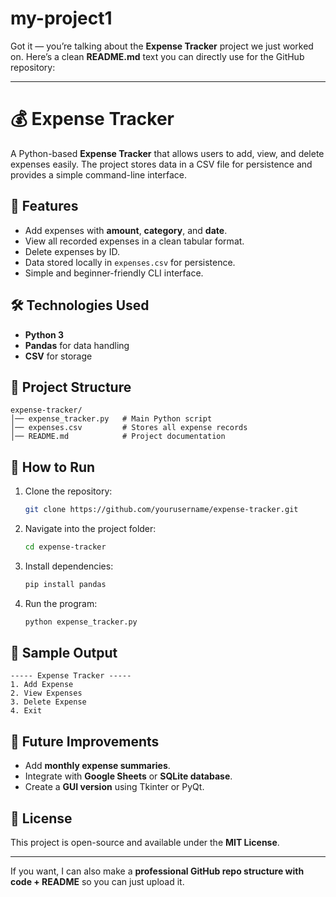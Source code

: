 # my-project1
Got it — you’re talking about the **Expense Tracker** project we just worked on.
Here’s a clean **README.md** text you can directly use for the GitHub repository:

---

# 💰 Expense Tracker

A Python-based **Expense Tracker** that allows users to add, view, and delete expenses easily.
The project stores data in a CSV file for persistence and provides a simple command-line interface.

## 📌 Features

* Add expenses with **amount**, **category**, and **date**.
* View all recorded expenses in a clean tabular format.
* Delete expenses by ID.
* Data stored locally in `expenses.csv` for persistence.
* Simple and beginner-friendly CLI interface.

## 🛠️ Technologies Used

* **Python 3**
* **Pandas** for data handling
* **CSV** for storage

## 📂 Project Structure

```
expense-tracker/
│── expense_tracker.py   # Main Python script
│── expenses.csv         # Stores all expense records
│── README.md            # Project documentation
```

## 🚀 How to Run

1. Clone the repository:

   ```bash
   git clone https://github.com/yourusername/expense-tracker.git
   ```
2. Navigate into the project folder:

   ```bash
   cd expense-tracker
   ```
3. Install dependencies:

   ```bash
   pip install pandas
   ```
4. Run the program:

   ```bash
   python expense_tracker.py
   ```

## 📸 Sample Output

```
----- Expense Tracker -----
1. Add Expense
2. View Expenses
3. Delete Expense
4. Exit
```

## 🎯 Future Improvements

* Add **monthly expense summaries**.
* Integrate with **Google Sheets** or **SQLite database**.
* Create a **GUI version** using Tkinter or PyQt.

## 📜 License

This project is open-source and available under the **MIT License**.

---

If you want, I can also make a **professional GitHub repo structure with code + README** so you can just upload it.

